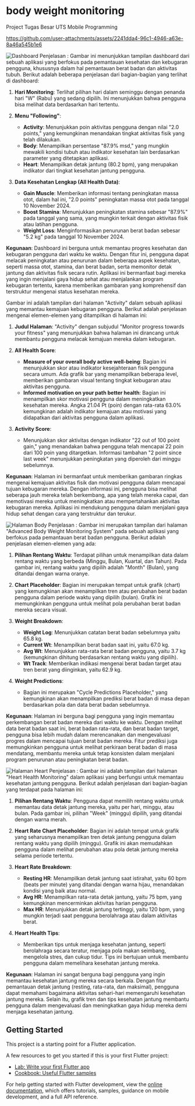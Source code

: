 # body weight monitoring

Project Tugas Besar UTS Mobile Programming

https://github.com/user-attachments/assets/2241dda4-96c1-4946-a63e-8a46a545b1e6 

![Dashboard](https://github.com/user-attachments/assets/c0b92167-1ad2-4a33-800a-7bf326b299ea)
Penjelasan : 
Gambar ini menunjukkan tampilan dashboard dari sebuah aplikasi yang berfokus pada pemantauan kesehatan dan kebugaran pengguna, khususnya dalam hal pemantauan berat badan dan aktivitas tubuh. Berikut adalah beberapa penjelasan dari bagian-bagian yang terlihat di dashboard:

1. **Hari Monitoring**: Terlihat pilihan hari dalam seminggu dengan penanda hari "W" (Rabu) yang sedang dipilih. Ini menunjukkan bahwa pengguna bisa melihat data berdasarkan hari tertentu.

2. **Menu "Following"**:
   - **Activity**: Menunjukkan poin aktivitas pengguna dengan nilai "2.0 points," yang kemungkinan menandakan tingkat aktivitas fisik yang telah dilakukan.
   - **Body**: Menampilkan persentase "87.9% msd," yang mungkin mewakili kondisi tubuh atau indikator kesehatan lain berdasarkan parameter yang ditetapkan aplikasi.
   - **Heart**: Menampilkan detak jantung (80.2 bpm), yang merupakan indikator dari tingkat kesehatan jantung pengguna.

3. **Data Kesehatan Lengkap (All Health Data)**:
   - **Gain Muscle**: Memberikan informasi tentang peningkatan massa otot, dalam hal ini, "2.0 points" peningkatan massa otot pada tanggal 10 November 2024.
   - **Boost Stamina**: Menunjukkan peningkatan stamina sebesar "87.9%" pada tanggal yang sama, yang mungkin terkait dengan aktivitas fisik atau latihan pengguna.
   - **Weight Loss**: Menginformasikan penurunan berat badan sebesar "5.2 kg" pada tanggal 10 November 2024.

**Kegunaan**:
Dashboard ini berguna untuk memantau progres kesehatan dan kebugaran pengguna dari waktu ke waktu. Dengan fitur ini, pengguna dapat melacak peningkatan atau penurunan dalam beberapa aspek kesehatan, seperti massa otot, stamina, dan berat badan, serta memonitor detak jantung dan aktivitas fisik secara rutin. Aplikasi ini bermanfaat bagi mereka yang ingin menjalani gaya hidup sehat atau menjalankan program kebugaran tertentu, karena memberikan gambaran yang komprehensif dan terstruktur mengenai status kesehatan mereka.

Gambar ini adalah tampilan dari halaman "Activity" dalam sebuah aplikasi yang memantau kemajuan kebugaran pengguna. Berikut adalah penjelasan mengenai elemen-elemen yang ditampilkan di halaman ini:

1. **Judul Halaman**: "Activity" dengan subjudul "Monitor progress towards your fitness" yang menunjukkan bahwa halaman ini dirancang untuk membantu pengguna melacak kemajuan mereka dalam kebugaran.

2. **All Health Score**:
   - **Measure of your overall body active well-being**: Bagian ini menunjukkan skor atau indikator kesejahteraan fisik pengguna secara umum. Ada grafik bar yang menampilkan beberapa level, memberikan gambaran visual tentang tingkat kebugaran atau aktivitas pengguna.
   - **Informed motivation on your path better health**: Bagian ini menampilkan skor motivasi pengguna dalam meningkatkan kesehatan mereka. Angka 21.04 Pt (poin) dengan rata-rata 63.0% kemungkinan adalah indikator kemajuan atau motivasi yang didapatkan dari aktivitas pengguna dalam aplikasi.

3. **Activity Score**:
   - Menunjukkan skor aktivitas dengan indikator "22 out of 100 point gain," yang menandakan bahwa pengguna telah mencapai 22 poin dari 100 poin yang ditargetkan. Informasi tambahan "2 point since last week" menunjukkan peningkatan yang diperoleh dari minggu sebelumnya.

**Kegunaan**:
Halaman ini bermanfaat untuk memberikan gambaran ringkas mengenai kemajuan aktivitas fisik dan motivasi pengguna dalam mencapai tujuan kebugaran mereka. Dengan informasi ini, pengguna bisa melihat seberapa jauh mereka telah berkembang, apa yang telah mereka capai, dan memotivasi mereka untuk meningkatkan atau mempertahankan aktivitas kebugaran mereka. Aplikasi ini mendukung pengguna dalam menjalani gaya hidup sehat dengan cara yang terstruktur dan terukur.

![Halaman Body](https://github.com/user-attachments/assets/ca75885f-edce-4c24-9144-d2f4d3e53d80)
Penjelasan :
Gambar ini merupakan tampilan dari halaman "Advanced Body Weight Monitoring System" pada sebuah aplikasi yang berfokus pada pemantauan berat badan pengguna. Berikut adalah penjelasan elemen-elemen yang ada:

1. **Pilihan Rentang Waktu**: Terdapat pilihan untuk menampilkan data dalam rentang waktu yang berbeda (Minggu, Bulan, Kuartal, dan Tahun). Pada gambar ini, rentang waktu yang dipilih adalah "Month" (Bulan), yang ditandai dengan warna oranye. 

2. **Chart Placeholder**: Bagian ini merupakan tempat untuk grafik (chart) yang kemungkinan akan menampilkan tren atau perubahan berat badan pengguna dalam periode waktu yang dipilih (bulan). Grafik ini memungkinkan pengguna untuk melihat pola perubahan berat badan mereka secara visual.

3. **Weight Breakdown**:
   - **Weight Log**: Menunjukkan catatan berat badan sebelumnya yaitu 65.8 kg.
   - **Current Wt**: Menampilkan berat badan saat ini, yaitu 67.0 kg.
   - **Avg Wt**: Menunjukkan rata-rata berat badan pengguna, yaitu 3.7 kg (kemungkinan dihitung berdasarkan rentang waktu yang dipilih).
   - **Wt Track**: Memberikan indikasi mengenai berat badan target atau tren berat yang diinginkan, yaitu 62.9 kg.

4. **Weight Predictions**:
   - Bagian ini merupakan "Cycle Predictions Placeholder," yang kemungkinan akan menampilkan prediksi berat badan di masa depan berdasarkan pola dan data berat badan sebelumnya. 

**Kegunaan**:
Halaman ini berguna bagi pengguna yang ingin memantau perkembangan berat badan mereka dari waktu ke waktu. Dengan melihat data berat badan saat ini, berat badan rata-rata, dan berat badan target, pengguna bisa lebih mudah dalam merencanakan dan mengevaluasi progres dalam mencapai tujuan berat badan mereka. Fitur prediksi juga memungkinkan pengguna untuk melihat perkiraan berat badan di masa mendatang, membantu mereka untuk tetap konsisten dalam menjalani program penurunan atau peningkatan berat badan.

![Halaman Heart](https://github.com/user-attachments/assets/05ab4ac2-6121-4276-9e95-92153170131f)
Penjelasan : 
Gambar ini adalah tampilan dari halaman "Heart Health Monitoring" dalam aplikasi yang berfungsi untuk memantau kesehatan jantung pengguna. Berikut adalah penjelasan dari bagian-bagian yang terdapat pada halaman ini:

1. **Pilihan Rentang Waktu**: Pengguna dapat memilih rentang waktu untuk memantau data detak jantung mereka, yaitu per hari, minggu, atau bulan. Pada gambar ini, pilihan "Week" (minggu) dipilih, yang ditandai dengan warna merah.

2. **Heart Rate Chart Placeholder**: Bagian ini adalah tempat untuk grafik yang seharusnya menampilkan tren detak jantung pengguna dalam rentang waktu yang dipilih (minggu). Grafik ini akan memudahkan pengguna dalam melihat perubahan atau pola detak jantung mereka selama periode tertentu.

3. **Heart Rate Breakdown**:
   - **Resting HR**: Menampilkan detak jantung saat istirahat, yaitu 60 bpm (beats per minute) yang ditandai dengan warna hijau, menandakan kondisi yang baik atau normal.
   - **Avg HR**: Menampilkan rata-rata detak jantung, yaitu 75 bpm, yang kemungkinan mencerminkan aktivitas harian pengguna.
   - **Max HR**: Menunjukkan detak jantung tertinggi, yaitu 120 bpm, yang mungkin terjadi saat pengguna berolahraga atau dalam aktivitas berat.

4. **Heart Health Tips**:
   - Memberikan tips untuk menjaga kesehatan jantung, seperti berolahraga secara teratur, menjaga pola makan seimbang, mengelola stres, dan cukup tidur. Tips ini bertujuan untuk membantu pengguna dalam memelihara kesehatan jantung mereka.

**Kegunaan**:
Halaman ini sangat berguna bagi pengguna yang ingin memantau kesehatan jantung mereka secara berkala. Dengan fitur pemantauan detak jantung (resting, rata-rata, dan maksimal), pengguna dapat memahami bagaimana aktivitas sehari-hari memengaruhi kesehatan jantung mereka. Selain itu, grafik tren dan tips kesehatan jantung membantu pengguna dalam mengevaluasi dan meningkatkan gaya hidup mereka demi menjaga kesehatan jantung.


## Getting Started

This project is a starting point for a Flutter application.

A few resources to get you started if this is your first Flutter project:

- [Lab: Write your first Flutter app](https://docs.flutter.dev/get-started/codelab)
- [Cookbook: Useful Flutter samples](https://docs.flutter.dev/cookbook)

For help getting started with Flutter development, view the
[online documentation](https://docs.flutter.dev/), which offers tutorials,
samples, guidance on mobile development, and a full API reference.

